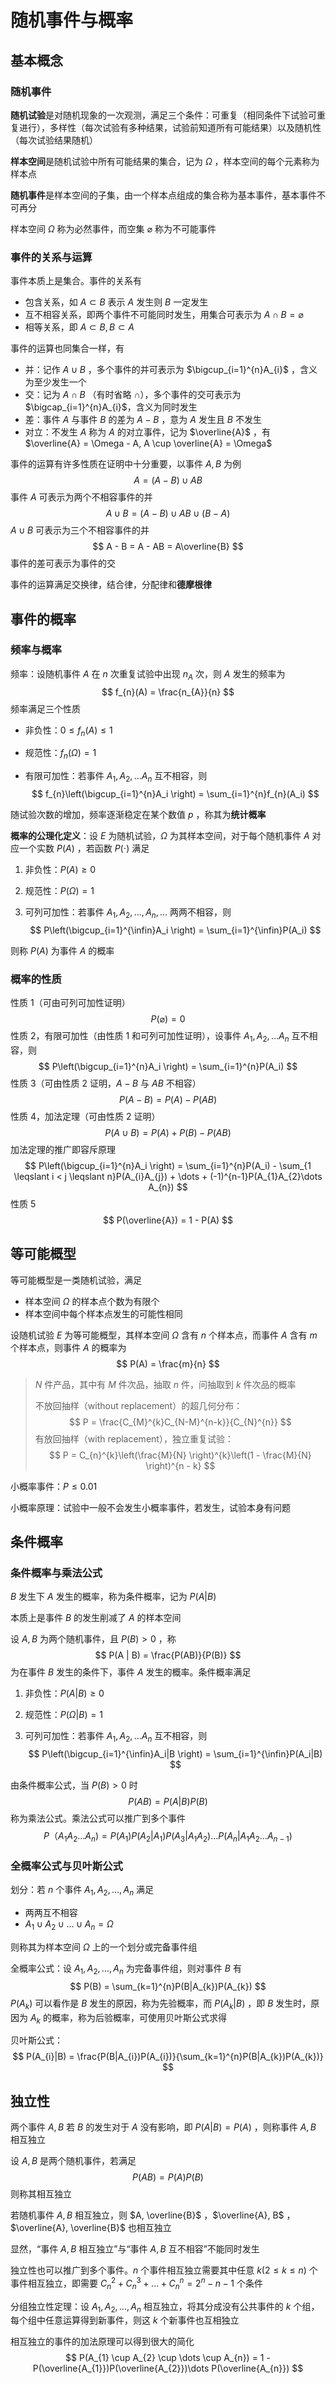 # 随机事件与概率

## 基本概念

### 随机事件

**随机试验**是对随机现象的一次观测，满足三个条件：可重复（相同条件下试验可重复进行），多样性（每次试验有多种结果，试验前知道所有可能结果）以及随机性（每次试验结果随机）

**样本空间**是随机试验中所有可能结果的集合，记为 $\Omega$ ，样本空间的每个元素称为样本点

**随机事件**是样本空间的子集，由一个样本点组成的集合称为基本事件，基本事件不可再分

样本空间 $\Omega$ 称为必然事件，而空集 $\varnothing$ 称为不可能事件

### 事件的关系与运算

事件本质上是集合。事件的关系有

* 包含关系，如 $A \subset B$ 表示 $A$ 发生则 $B$ 一定发生
* 互不相容关系，即两个事件不可能同时发生，用集合可表示为 $A \cap B = \varnothing$
* 相等关系，即 $A \subset B, B \subset A$

事件的运算也同集合一样，有

* 并：记作 $A \cup B$ ，多个事件的并可表示为 $\bigcup_{i=1}^{n}A_{i}$ ，含义为至少发生一个
* 交：记为 $A \cap B$ （有时省略 $\cap$），多个事件的交可表示为 $\bigcap_{i=1}^{n}A_{i}$，含义为同时发生
* 差：事件 $A$ 与事件 $B$ 的差为 $A - B$ ，意为 $A$ 发生且 $B$ 不发生
* 对立：不发生 $A$ 称为 $A$ 的对立事件，记为 $\overline{A}$ ，有 $\overline{A} = \Omega - A, A \cup \overline{A} = \Omega$

事件的运算有许多性质在证明中十分重要，以事件 $A, B$ 为例
$$
A = (A - B) \cup AB
$$
事件 $A$ 可表示为两个不相容事件的并
$$
A \cup B = (A - B) \cup AB \cup (B - A)
$$
$A \cup B$ 可表示为三个不相容事件的并
$$
A - B = A - AB = A\overline{B}
$$
事件的差可表示为事件的交 

事件的运算满足交换律，结合律，分配律和**德摩根律**

## 事件的概率

### 频率与概率

频率：设随机事件 $A$ 在 $n$ 次重复试验中出现 $n_{A}$ 次，则 $A$ 发生的频率为
$$
f_{n}(A) = \frac{n_{A}}{n}
$$
频率满足三个性质

* 非负性：$0 \leqslant f_{n}(A) \leqslant 1$

* 规范性：$f_{n}(\Omega) = 1$

* 有限可加性：若事件 $A_1, A_2, \dots A_n$ 互不相容，则
  $$
  f_{n}\left(\bigcup_{i=1}^{n}A_i \right) = \sum_{i=1}^{n}f_{n}(A_i)
  $$

随试验次数的增加，频率逐渐稳定在某个数值 $p$ ，称其为**统计概率**

**概率的公理化定义**：设 $E$ 为随机试验，$\Omega$ 为其样本空间，对于每个随机事件 $A$ 对应一个实数 $P(A)$ ，若函数 $P(\cdot)$ 满足

1. 非负性：$P(A) \geqslant 0$

2. 规范性：$P(\Omega) = 1$

3. 可列可加性：若事件 $A_1, A_2, \dots, A_n, \dots$ 两两不相容，则
   $$
   P\left(\bigcup_{i=1}^{\infin}A_i \right) = \sum_{i=1}^{\infin}P(A_i)
   $$

则称 $P(A)$ 为事件 $A$ 的概率

### 概率的性质

性质 1（可由可列可加性证明）
$$
P(\varnothing) = 0
$$
性质 2，有限可加性（由性质 1 和可列可加性证明），设事件 $A_1, A_2, \dots A_n$ 互不相容，则
$$
P\left(\bigcup_{i=1}^{n}A_i \right) = \sum_{i=1}^{n}P(A_i)
$$
性质 3（可由性质 2 证明，$A - B$ 与 $AB$ 不相容）
$$
P(A - B) = P(A) - P(AB)
$$
性质 4，加法定理（可由性质 2 证明）
$$
P(A \cup B) = P(A) + P(B) - P(AB)
$$
加法定理的推广即容斥原理
$$
P\left(\bigcup_{i=1}^{n}A_i \right) = \sum_{i=1}^{n}P(A_i) - \sum_{1 \leqslant i < j \leqslant n}P(A_{i}A_{j}) + \dots + (-1)^{n-1}P(A_{1}A_{2}\dots A_{n})
$$
性质 5
$$
P(\overline{A}) = 1 - P(A)
$$

## 等可能概型

等可能概型是一类随机试验，满足

* 样本空间 $\Omega$ 的样本点个数为有限个
* 样本空间中每个样本点发生的可能性相同

设随机试验 $E$ 为等可能概型，其样本空间 $\Omega$ 含有 $n$ 个样本点，而事件 $A$ 含有 $m$ 个样本点，则事件 $A$ 的概率为
$$
P(A) = \frac{m}{n}
$$

> $N$ 件产品，其中有 $M$ 件次品，抽取 $n$ 件，问抽取到 $k$ 件次品的概率
>
> 不放回抽样（without replacement）的超几何分布：
> $$
> P = \frac{C_{M}^{k}C_{N-M}^{n-k}}{C_{N}^{n}}
> $$
> 有放回抽样（with replacement），独立重复试验：
> $$
> P = C_{n}^{k}\left(\frac{M}{N} \right)^{k}\left(1 - \frac{M}{N} \right)^{n - k}
> $$

小概率事件：$P \leqslant 0.01$

小概率原理：试验中一般不会发生小概率事件，若发生，试验本身有问题

## 条件概率

### 条件概率与乘法公式

$B$ 发生下 $A$ 发生的概率，称为条件概率，记为 $P(A| B)$

本质上是事件 $B$ 的发生削减了 $A$ 的样本空间

设 $A, B$ 为两个随机事件，且 $P(B) > 0$ ，称
$$
P(A | B) = \frac{P(AB)}{P(B)}
$$
为在事件 $B$ 发生的条件下，事件 $A$ 发生的概率。条件概率满足

1. 非负性：$P(A|B) \geqslant 0$

2. 规范性：$P(\Omega|B) = 1$

3. 可列可加性：若事件 $A_1, A_2, \dots A_n$ 互不相容，则
   $$
   P\left(\bigcup_{i=1}^{\infin}A_i|B \right) = \sum_{i=1}^{\infin}P(A_i|B)
   $$

由条件概率公式，当 $P(B) > 0$ 时
$$
P(AB) = P(A|B)P(B)
$$
称为乘法公式。乘法公式可以推广到多个事件
$$
P（A_{1}A_{2}\dots A_{n}) = P(A_{1})P(A_{2}|A_1)P(A_{3}|A_{1}A_{2})\dots P(A_{n}|A_{1}A_{2}\dots A_{n-1})
$$

### 全概率公式与贝叶斯公式

划分：若 $n$ 个事件 $A_{1}, A_{2}, \dots , A_{n}$ 满足

* 两两互不相容
* $A_{1}\cup A_{2} \cup \dots \cup A_{n} = \Omega$

则称其为样本空间 $\Omega$ 上的一个划分或完备事件组

全概率公式：设 $A_{1}, A_{2}, \dots , A_{n}$ 为完备事件组，则对事件 $B$ 有
$$
P(B) = \sum_{k=1}^{n}P(B|A_{k})P(A_{k})
$$
$P(A_{k})$ 可以看作是 $B$ 发生的原因，称为先验概率，而 $P(A_{k}|B)$ ，即 $B$ 发生时，原因为 $A_{k}$ 的概率，称为后验概率，可使用贝叶斯公式求得

贝叶斯公式：
$$
P(A_{i}|B) = \frac{P(B|A_{i})P(A_{i})}{\sum_{k=1}^{n}P(B|A_{k})P(A_{k})}
$$

## 独立性

两个事件 $A, B$ 若 $B$ 的发生对于 $A$ 没有影响，即 $P(A|B) = P(A)$ ，则称事件 $A, B$ 相互独立

设 $A, B$ 是两个随机事件，若满足
$$
P(AB) = P(A)P(B)
$$
则称其相互独立

若随机事件 $A, B$ 相互独立，则 $A, \overline{B}$ ，$\overline{A}, B$ ，$\overline{A}, \overline{B}$ 也相互独立

显然，“事件 $A, B$ 相互独立”与“事件 $A, B$ 互不相容”不能同时发生

独立性也可以推广到多个事件。$n$ 个事件相互独立需要其中任意 $k(2 \leqslant k \leqslant n)$ 个事件相互独立，即需要 $C_{n}^{2} + C_{n}^{3} + \dots + C_{n}^{n} = 2^n - n - 1$ 个条件

分组独立性定理：设 $A_{1}, A_{2}, \dots, A_{n}$ 相互独立，将其分成没有公共事件的 $k$ 个组，每个组中任意运算得到新事件，则这 $k$ 个新事件也互相独立

相互独立的事件的加法原理可以得到很大的简化
$$
P(A_{1} \cup A_{2} \cup \dots \cup A_{n}) = 1 - P(\overline{A_{1}})P(\overline{A_{2}})\dots P(\overline{A_{n}})
$$
